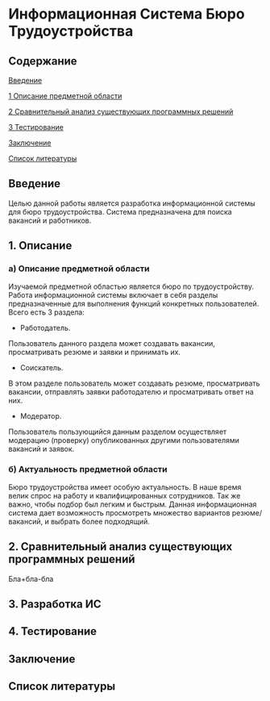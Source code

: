 # Информационная Система Бюро Трудоустройства
## Содержание  

[Введение](#introduction)  

[1 Описание предметной области](#domainDescription)  

[2 Сравнительный анализ существующих программных решений](#existingSoftware)

[3 Тестирование](#testing)    

[Заключение](#conclusion)  

[Список литературы](#literature)

<a name="introduction"/>

## Введение
Целью данной работы является разработка информационной системы для бюро трудоустройства. Система предназначена для поиска вакансий и работников.
<a name="domainDescription"/>

## 1. Описание
### a) Описание предметной области
Изучаемой предметной областью является бюро по трудоустройству.
Работа информационной системы включает в себя разделы предназначенные для выполнения функций конкретных пользователей. Всего есть 3 раздела: 
- Работодатель.

Пользователь данного раздела может создавать вакансии, просматривать резюме и заявки и принимать их. 
- Соискатель.

В этом разделе пользователь может создавать резюме, просматривать вакансии, отправлять заявки работодателю и просматривать ответ на них.
- Модератор.

Пользователь пользующийся данным разделом осуществляет модерацию (проверку) опубликованных другими пользователями вакансий и заявок.
### б) Актуальность предметной области
Бюро трудоустройства имеет особую актуальность. В наше время велик спрос на работу и квалифицированных сотрудников. Так же важно, чтобы подбор был легким и быстрым. Данная информационная система дает возможность просмотреть множество вариантов резюме/вакансий, и выбрать более подходящий.
<a name="existingSoftware"/>

## 2. Сравнительный анализ существующих программных решений
Бла+бла-бла
<a name="design"/>

## 3. Разработка ИС
<a name="testing"/>

## 4. Тестирование
<a name="conclusion"/>

## Заключение
<a name="literature"/>

## Список литературы
